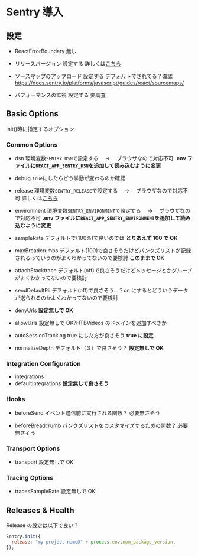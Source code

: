 # Sentry 導入

## 設定

- ReactErrorBoundary
  無し

- リリースバージョン
  設定する
  詳しくは[こちら](https://docs.sentry.io/product/releases/)

- ソースマップのアップロード
  設定する
  デフォルトでされてる？確認
  https://docs.sentry.io/platforms/javascript/guides/react/sourcemaps/

- パフォーマンスの監視
  設定する
  要調査

## Basic Options

init()時に指定するオプション

### Common Options

- dsn
  環境変数`SENTRY_DSN`で設定する　 → 　ブラウザなので対応不可
  **.env ファイルに`REACT_APP_SENTRY_DSN`を追加して読み込むように変更**

- debug
  `true`にしたらどう挙動が変わるのか確認

- release
  環境変数`SENTRY_RELEASE`で設定する　 → 　ブラウザなので対応不可
  詳しくは[こちら](https://docs.sentry.io/product/releases/)

- environment
  環境変数`SENTRY_ENVIRONMENT`で設定する　 → 　ブラウザなので対応不可
  **.env ファイルに`REACT_APP_SENTRY_ENVIRONMENT`を追加して読み込むように変更**

- sampleRate
  デフォルトで(100%)で良いのでは
  **とりあえず 100 で OK**

- maxBreadcrumbs
  デフォルト(100)で良さそうだけどパンクズリストが記録されるっていうのがよくわかってないので要検討
  **このままで OK**

- attachStacktrace
  デフォルト(off)で良さそうだけどメッセージとかグループがよくわかってないので要検討

- sendDefaultPii
  デフォルト(off)で良さそう…？on にするとどういうデータが送られるのかよくわかってないので要検討

- denyUrls
  **設定無しで OK**

- allowUrls
  設定無しで OK?HTBVideos のドメインを追加すべきか

- autoSessionTracking
  true にした方が良さそう
  **true に設定**

- normalizeDepth
  デフォルト（３）で良さそう？
  **設定無しで OK**

### Integration Configuration

- integrations
- defaultIntegrations
  **設定無しで良さそう**

### Hooks

- beforeSend
  イベント送信前に実行される関数？
  必要無さそう

- beforeBreadcrumb
  パンクズリストをカスタマイズするための関数？
  必要無さそう

### Transport Options

- transport
  設定無しで OK

### Tracing Options

- tracesSampleRate
  設定無しで OK

## Releases & Health

Release の設定は以下で良い？

```js
Sentry.init({
  release: "my-project-name@" + process.env.npm_package_version,
});
```
